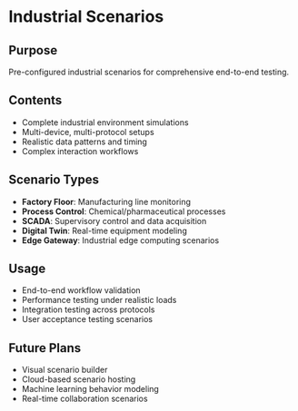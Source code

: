 # Industrial Scenarios

## Purpose
Pre-configured industrial scenarios for comprehensive end-to-end testing.

## Contents
- Complete industrial environment simulations
- Multi-device, multi-protocol setups
- Realistic data patterns and timing
- Complex interaction workflows

## Scenario Types
- **Factory Floor**: Manufacturing line monitoring
- **Process Control**: Chemical/pharmaceutical processes
- **SCADA**: Supervisory control and data acquisition
- **Digital Twin**: Real-time equipment modeling
- **Edge Gateway**: Industrial edge computing scenarios

## Usage
- End-to-end workflow validation
- Performance testing under realistic loads
- Integration testing across protocols
- User acceptance testing scenarios

## Future Plans
- Visual scenario builder
- Cloud-based scenario hosting
- Machine learning behavior modeling
- Real-time collaboration scenarios